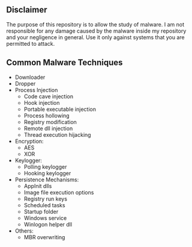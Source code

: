 ## Disclaimer

The purpose of this repository is to allow the study of malware. I am not responsible for any damage caused by the malware inside my repository and your negligence in general. Use it only against systems that you are permitted to attack.


## Common Malware Techniques
- Downloader
- Dropper
- Process Injection
	- Code cave injection
	- Hook injection
	- Portable executable injection
	- Process hollowing
	- Registry modification
	- Remote dll injection
	- Thread execution hijacking
- Encryption:
	- AES
	- XOR
- Keylogger:
	- Polling keylogger
	- Hooking keylogger
- Persistence Mechanisms:
	- AppInit dlls
	- Image file execution options
	- Registry run keys
	- Scheduled tasks
	- Startup folder
	- Windows service
	- Winlogon helper dll
- Others:
	- MBR overwriting
